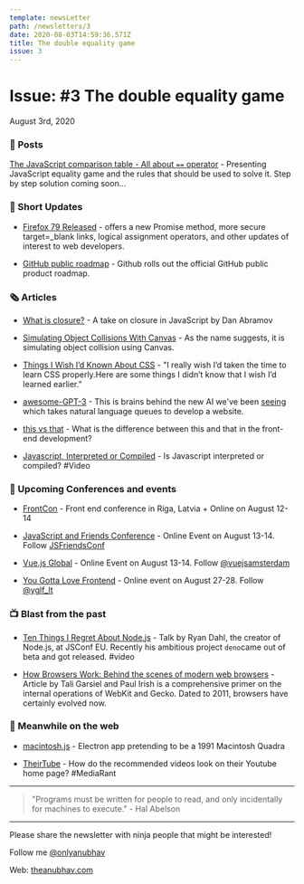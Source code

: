 ```yaml
---
template: newsLetter
path: /newsletters/3
date: 2020-08-03T14:59:36.571Z
title: The double equality game
issue: 3
---
```

# Issue: #3 The double equality game

August 3rd, 2020

### 📖 Posts

[The JavaScript comparison table - All about `==` operator](https://theanubhav.com/2020/03/22/coercion-js-equality) - Presenting JavaScript equality game and the rules that should be used to solve it. Step by step solution coming soon...

### 📌 Short Updates

-   [Firefox 79 Released](https://hacks.mozilla.org/2020/07/firefox-79/) - offers a new Promise method, more secure target=\_blank links, logical assignment operators, and other updates of interest to web developers.

-   [GitHub public roadmap](https://github.com/github/roadmap) - Github rolls out the official GitHub public product roadmap.

### 🗞 Articles

-   [What is closure?](https://whatthefork.is/closure) - A take on closure in JavaScript by Dan Abramov

-   [Simulating Object Collisions With Canvas](https://joshbradley.me/object-collisions-with-canvas/) - As the name suggests, it is simulating object collision using Canvas.

-   [Things I Wish I’d Known About CSS](https://cssfordesigners.com/articles/things-i-wish-id-known-about-css) - "I really wish I’d taken the time to learn CSS properly.Here are some things I didn’t know that I wish I’d learned earlier."

-   [awesome-GPT-3](https://github.com/elyase/awesome-gpt3) - This is brains behind the new AI we've been [seeing](https://twitter.com/jsngr/status/1287026808429383680) which takes natural language queues to develop a website.

-   [this vs that](https://thisthat.dev/) - What is the difference between this and that in the front-end development?

-   [Javascript, Interpreted or Compiled](https://www.youtube.com/watch?v=RLFeOkqRUJ8) - Is Javascript interpreted or compiled? #Video

### 🧩 Upcoming Conferences and events

-   [FrontCon](https://2020.frontcon.com/) - Front end conference in Riga, Latvia + Online on August 12-14

-   [JavaScript and Friends Conference](https://www.javascriptandfriends.com/) - Online Event on August 13-14. Follow [JSFriendsConf](https://twitter.com/JSFriendsConf)

-   [Vue.js Global](https://www.vuejs.amsterdam/) - Online Event on August 13-14. Follow [@vuejsamsterdam](https://twitter.com/@vuejsamsterdam)

-   [You Gotta Love Frontend](https://lithuania.yglfconf.com/) - Online event on August 27-28. Follow [@yglf_lt](https://twitter.com/@yglf_lt)

### 📺 Blast from the past

-   [Ten Things I Regret About Node.js](https://www.youtube.com/watch?v=M3BM9TB-8yA) - Talk by Ryan Dahl, the creator of Node.js, at JSConf EU. Recently his ambitious project `deno`came out of beta and got released. #video

-   [How Browsers Work: Behind the scenes of modern web browsers](https://www.html5rocks.com/en/tutorials/internals/howbrowserswork/) - Article by Tali Garsiel and Paul Irish is a comprehensive primer on the internal operations of WebKit and Gecko. Dated to 2011, browsers have certainly evolved now.

### 🎨 Meanwhile on the web

-   [macintosh.js](https://github.com/felixrieseberg/macintosh.js) - Electron app pretending to be a 1991 Macintosh Quadra

-   [TheirTube](http://www.their.tube/) - How do the recommended videos look on their Youtube home page? #MediaRant

---

> "Programs must be written for people to read, and only incidentally for machines to execute." - Hal Abelson

---

Please share the newsletter with ninja people that might be interested!

Follow me [@onlyanubhav](https://twitter.com/onlyanubhav)

Web: [theanubhav.com](http://theanubhav.com/)
